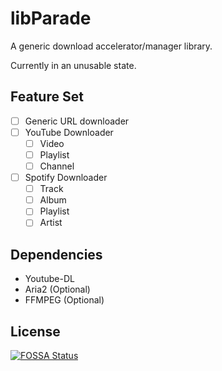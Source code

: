 # libParade
A generic download accelerator/manager library.

Currently in an unusable state.

## Feature Set
- [ ] Generic URL downloader
- [ ] YouTube Downloader
  - [ ] Video
  - [ ] Playlist
  - [ ] Channel
- [ ] Spotify Downloader
  - [ ] Track
  - [ ] Album
  - [ ] Playlist
  - [ ] Artist

## Dependencies
- Youtube-DL
- Aria2 (Optional)
- FFMPEG (Optional)

## License
[![FOSSA Status](https://app.fossa.com/api/projects/git%2Bgithub.com%2FXapier14%2FParade.svg?type=large)](https://app.fossa.com/projects/git%2Bgithub.com%2FXapier14%2FParade?ref=badge_large)
